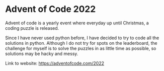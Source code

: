 # Advent of Code 2022

Advent of code is a yearly event where everyday up until Christmas, a coding puzzle is released. 

Since I have never used python before, I have decided to try to code all the solutions in python. Although I do not try for spots on the leaderboard, the challenge for myself is to solve the puzzles in as little time as possible, so solutions may be hacky and messy.

Link to website: https://adventofcode.com/2022